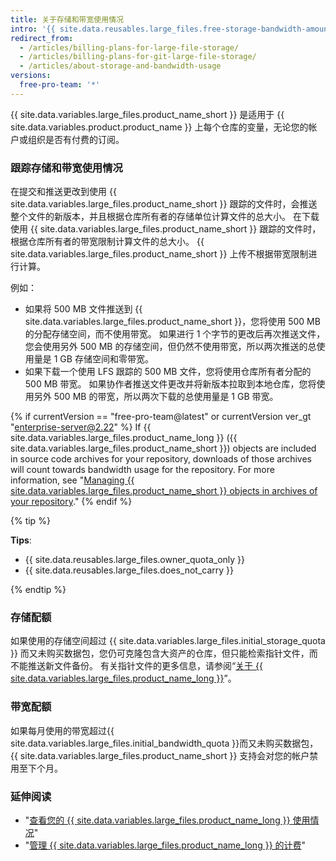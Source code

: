 ```yaml
---
title: 关于存储和带宽使用情况
intro: '{{ site.data.reusables.large_files.free-storage-bandwidth-amount }}'
redirect_from:
  - /articles/billing-plans-for-large-file-storage/
  - /articles/billing-plans-for-git-large-file-storage/
  - /articles/about-storage-and-bandwidth-usage
versions:
  free-pro-team: '*'
---
```


{{ site.data.variables.large_files.product_name_short }} 是适用于 {{ site.data.variables.product.product_name }} 上每个仓库的变量，无论您的帐户或组织是否有付费的订阅。

### 跟踪存储和带宽使用情况

在提交和推送更改到使用 {{ site.data.variables.large_files.product_name_short }} 跟踪的文件时，会推送整个文件的新版本，并且根据仓库所有者的存储单位计算文件的总大小。 在下载使用 {{ site.data.variables.large_files.product_name_short }} 跟踪的文件时，根据仓库所有者的带宽限制计算文件的总大小。 {{ site.data.variables.large_files.product_name_short }} 上传不根据带宽限制进行计算。

例如：
- 如果将 500 MB 文件推送到 {{ site.data.variables.large_files.product_name_short }}，您将使用 500 MB 的分配存储空间，而不使用带宽。 如果进行 1 个字节的更改后再次推送文件，您会使用另外 500 MB 的存储空间，但仍然不使用带宽，所以两次推送的总使用量是 1 GB 存储空间和零带宽。
- 如果下载一个使用 LFS 跟踪的 500 MB 文件，您将使用仓库所有者分配的 500 MB 带宽。 如果协作者推送文件更改并将新版本拉取到本地仓库，您将使用另外 500 MB 的带宽，所以两次下载的总使用量是 1 GB 带宽。

{% if currentVersion == "free-pro-team@latest" or currentVersion ver_gt "enterprise-server@2.22" %}
If {{ site.data.variables.large_files.product_name_long }} ({{ site.data.variables.large_files.product_name_short }}) objects are included in source code archives for your repository, downloads of those archives will count towards bandwidth usage for the repository. For more information, see "[Managing {{ site.data.variables.large_files.product_name_short }} objects in archives of your repository](/github/administering-a-repository/managing-git-lfs-objects-in-archives-of-your-repository)."
{% endif %}

{% tip %}

**Tips**:
- {{ site.data.reusables.large_files.owner_quota_only }}
- {{ site.data.reusables.large_files.does_not_carry }}

{% endtip %}

### 存储配额

如果使用的存储空间超过 {{ site.data.variables.large_files.initial_storage_quota }} 而又未购买数据包，您仍可克隆包含大资产的仓库，但只能检索指针文件，而不能推送新文件备份。 有关指针文件的更多信息，请参阅“[关于 {{ site.data.variables.large_files.product_name_long }}](/github/managing-large-files/about-git-large-file-storage#pointer-file-format)”。

### 带宽配额

如果每月使用的带宽超过{{ site.data.variables.large_files.initial_bandwidth_quota }}而又未购买数据包，{{ site.data.variables.large_files.product_name_short }} 支持会对您的帐户禁用至下个月。

### 延伸阅读

- "[查看您的 {{ site.data.variables.large_files.product_name_long }} 使用情况](/articles/viewing-your-git-large-file-storage-usage)"
- "[管理 {{ site.data.variables.large_files.product_name_long }} 的计费](/articles/managing-billing-for-git-large-file-storage)"
